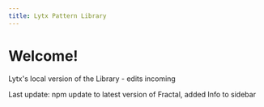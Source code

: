 ```yaml
---
title: Lytx Pattern Library
---
```


# Welcome!

Lytx's local version of the Library - edits incoming

Last update: npm update to latest version of Fractal, added Info to sidebar